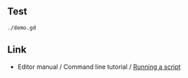 

## Test

``` sh
./demo.gd
```

## Link

* Editor manual / Command line tutorial / [Running a script](https://docs.godotengine.org/en/stable/tutorials/editor/command_line_tutorial.html#running-a-script)
